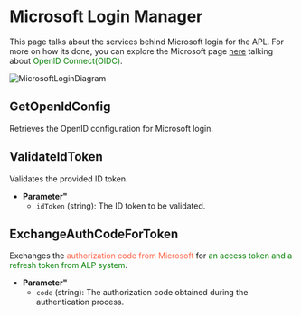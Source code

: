 # Microsoft Login Manager
This page talks about the services behind Microsoft login for the APL.
For more on how its done, you can explore the Microsoft page [here](https://learn.microsoft.com/en-us/azure/active-directory/develop/v2-protocols-oidc) talking about <green>OpenID Connect(OIDC)</green>.

![MicrosoftLoginDiagram](/backend/microsoftOpenID.svg)
## GetOpenIdConfig
Retrieves the OpenID configuration for Microsoft login.

## ValidateIdToken
Validates the provided ID token.
- **Parameter"** 
   - `idToken` (string): The ID token to be validated.


## ExchangeAuthCodeForToken
Exchanges the <tomato>authorization code from Microsoft</tomato> for <green>an access token and a refresh token from ALP system</green>.
- **Parameter"** 
   - `code` (string): The authorization code obtained during the authentication process.


<!-- ## <green>Class: OpenIdConfig</green>

The `OpenIdConfig` class represents the OpenID configuration for Microsoft login.

## Properties

- `JwksUri` (string): The URI for retrieving the JSON Web Key Set (JWKS) used for token validation.
- `TokenEndpoint` (string): The endpoint for exchanging authorization code for tokens.
- `Issuer` (string): The issuer of the tokens.

## <green>Class: TokenResponse</green>

The `TokenResponse` class represents the response containing the access token and refresh token.

## Properties

- `AccessToken` (string): The access token.
- `RefreshToken` (string): The refresh token. -->



<style>
red { color: red }
yellow { color: yellow }
blue { color: blue }
green { color: green }
tomato { color: tomato }
</style>